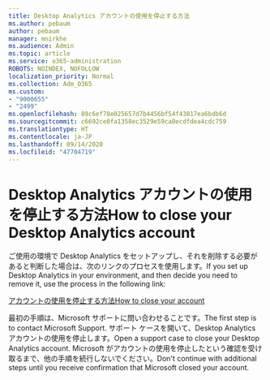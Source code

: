 ```yaml
---
title: Desktop Analytics アカウントの使用を停止する方法
ms.author: pebaum
author: pebaum
manager: mnirkhe
ms.audience: Admin
ms.topic: article
ms.service: o365-administration
ROBOTS: NOINDEX, NOFOLLOW
localization_priority: Normal
ms.collection: Adm_O365
ms.custom:
- "9000655"
- "2499"
ms.openlocfilehash: 89c6ef78e025657d7b4456bf54f43817ea6bdb6d
ms.sourcegitcommit: c6692ce0fa1358ec3529e59ca0ecdfdea4cdc759
ms.translationtype: HT
ms.contentlocale: ja-JP
ms.lasthandoff: 09/14/2020
ms.locfileid: "47704719"
---
```

# <a name="how-to-close-your-desktop-analytics-account"></a><span data-ttu-id="bcdfa-102">Desktop Analytics アカウントの使用を停止する方法</span><span class="sxs-lookup"><span data-stu-id="bcdfa-102">How to close your Desktop Analytics account</span></span>

<span data-ttu-id="bcdfa-103">ご使用の環境で Desktop Analytics をセットアップし、それを削除する必要があると判断した場合は、次のリンクのプロセスを使用します。</span><span class="sxs-lookup"><span data-stu-id="bcdfa-103">If you set up Desktop Analytics in your environment, and then decide you need to remove it, use the process in the following link:</span></span>

[<span data-ttu-id="bcdfa-104">アカウントの使用を停止する方法</span><span class="sxs-lookup"><span data-stu-id="bcdfa-104">How to close your account</span></span>](https://docs.microsoft.com/configmgr/desktop-analytics/account-close)

<span data-ttu-id="bcdfa-105">最初の手順は、Microsoft サポートに問い合わせることです。</span><span class="sxs-lookup"><span data-stu-id="bcdfa-105">The first step is to contact Microsoft Support.</span></span> <span data-ttu-id="bcdfa-106">サポート ケースを開いて、Desktop Analytics アカウントの使用を停止します。</span><span class="sxs-lookup"><span data-stu-id="bcdfa-106">Open a support case to close your Desktop Analytics account.</span></span> <span data-ttu-id="bcdfa-107">Microsoft がアカウントの使用を停止したという確認を受け取るまで、他の手順を続行しないでください。</span><span class="sxs-lookup"><span data-stu-id="bcdfa-107">Don't continue with additional steps until you receive confirmation that Microsoft closed your account.</span></span>